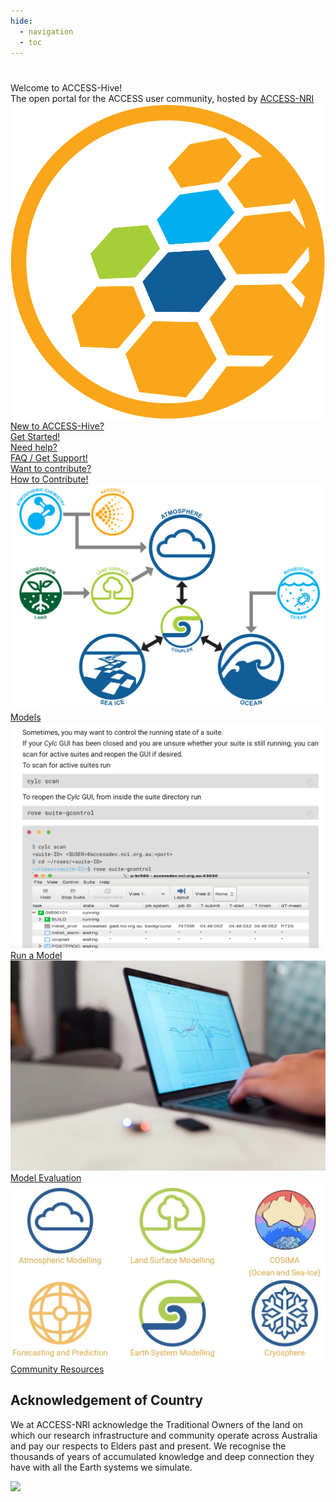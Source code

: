 ```yaml
---
hide:
  - navigation
  - toc
---
```


<h1 class="homepage"></h1>
<div class="introduction">
    <div>
        <div>Welcome to ACCESS-Hive!</div>
        <div>The open portal for the ACCESS user community, hosted by <a href="https://www.access-nri.org.au/" target="_blank">ACCESS-NRI</a></div>
    </div>
    <div>
        <img src="assets/ACCESS_icon_HIVE.png">
    </div>
</div>

<div class="card-container large-text homepage-buttons">
    <a href="getting_started/" class="vertical-card aspect-ratio3to1">
        <div class="bold">New to ACCESS-Hive?</div>
        <div class="highlight-bg bold">Get Started!</div>
    </a>
    <a href="about/user_support/" class="vertical-card aspect-ratio3to1">
        <div class="bold">Need help?</div>
        <div class="highlight-bg bold">FAQ / Get Support!</div>
    </a>
    <a href="about/how_to_contribute" class="vertical-card aspect-ratio3to1">
        <div class="bold">Want to contribute?</div>
        <div class="highlight-bg bold">How to Contribute!</div>
    </a>
</div>

<div class="card-container homepage-navigation large-text">
    <a href="models" class="vertical-card aspect-ratio1to1">
        <div class="vertical-card-image-container">
            <img class="img-cover" src="assets/ACCESS-MODEL.png" alt="Models">
        </div>
        <div class="vertical-card-text-container highlight-bg bg-color-like-tab bold">Models</div>
    </a>
    <a href="models/run-a-model" class="vertical-card aspect-ratio1to1">
        <div class="vertical-card-image-container">
            <img class="img-cover" src="assets/get_started_example.png" alt="Run a Model">
        </div>
        <div class="vertical-card-text-container highlight-bg bg-color-like-tab bold">Run a Model</div>
    </a>
    <a href="model_evaluation" class="vertical-card aspect-ratio1to1">
        <div class="vertical-card-image-container">
            <img class="img-cover" src="assets/community_medlinks.jpg" alt="Model Evaluation">
        </div>
        <div class="vertical-card-text-container highlight-bg bg-color-like-tab bold">Model Evaluation</div>
    </a>
    <a href="community_resources" class="vertical-card aspect-ratio1to1">
        <div class="vertical-card-image-container">
            <img class="img-cover" src="assets/community_workinggroups.jpg" alt="Community Resources">
        </div>
        <div class="vertical-card-text-container highlight-bg bg-color-like-tab bold">Community Resources</div>
    </a>
</div>

## <span class="center-text">Acknowledgement of Country</span>

We at ACCESS-NRI acknowledge the Traditional Owners of the land on which our research infrastructure and community operate across Australia and pay our respects to Elders past and present. We recognise the thousands of years of accumulated knowledge and deep connection they have with all the Earth systems we simulate.

<img src = "assets/acknowledgement_unsplash_david_clode_Bark_Cairns.png"  class="acknowledgement-img">